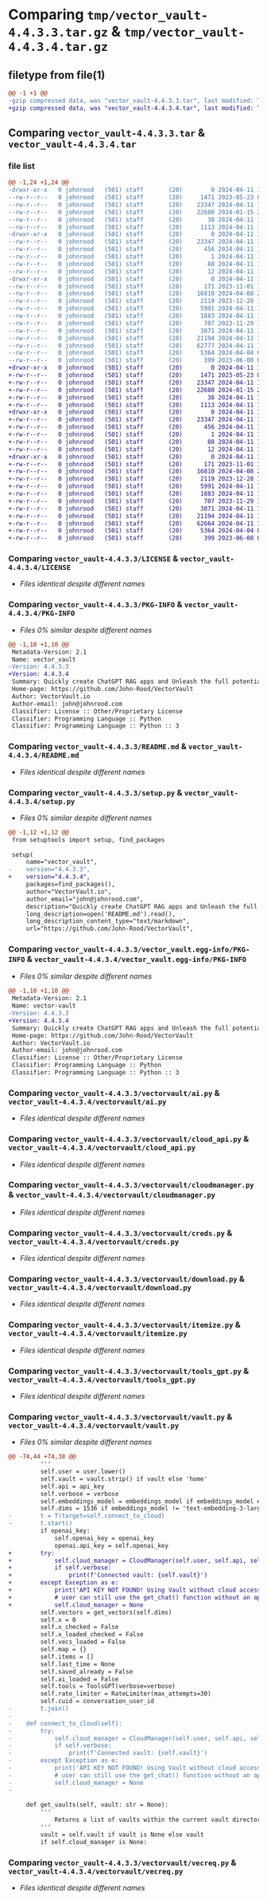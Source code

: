 # Comparing `tmp/vector_vault-4.4.3.3.tar.gz` & `tmp/vector_vault-4.4.3.4.tar.gz`

## filetype from file(1)

```diff
@@ -1 +1 @@
-gzip compressed data, was "vector_vault-4.4.3.3.tar", last modified: Thu Apr 11 18:23:23 2024, max compression
+gzip compressed data, was "vector_vault-4.4.3.4.tar", last modified: Thu Apr 11 18:44:29 2024, max compression
```

## Comparing `vector_vault-4.4.3.3.tar` & `vector_vault-4.4.3.4.tar`

### file list

```diff
@@ -1,24 +1,24 @@
-drwxr-xr-x   0 johnrood   (501) staff       (20)        0 2024-04-11 18:23:23.698822 vector_vault-4.4.3.3/
--rw-r--r--   0 johnrood   (501) staff       (20)     1471 2023-05-23 07:06:02.000000 vector_vault-4.4.3.3/LICENSE
--rw-r--r--   0 johnrood   (501) staff       (20)    23347 2024-04-11 18:23:23.698516 vector_vault-4.4.3.3/PKG-INFO
--rw-r--r--   0 johnrood   (501) staff       (20)    22680 2024-01-15 21:39:47.000000 vector_vault-4.4.3.3/README.md
--rw-r--r--   0 johnrood   (501) staff       (20)       38 2024-04-11 18:23:23.698898 vector_vault-4.4.3.3/setup.cfg
--rw-r--r--   0 johnrood   (501) staff       (20)     1113 2024-04-11 18:23:08.000000 vector_vault-4.4.3.3/setup.py
-drwxr-xr-x   0 johnrood   (501) staff       (20)        0 2024-04-11 18:23:23.695154 vector_vault-4.4.3.3/vector_vault.egg-info/
--rw-r--r--   0 johnrood   (501) staff       (20)    23347 2024-04-11 18:23:23.000000 vector_vault-4.4.3.3/vector_vault.egg-info/PKG-INFO
--rw-r--r--   0 johnrood   (501) staff       (20)      456 2024-04-11 18:23:23.000000 vector_vault-4.4.3.3/vector_vault.egg-info/SOURCES.txt
--rw-r--r--   0 johnrood   (501) staff       (20)        1 2024-04-11 18:23:23.000000 vector_vault-4.4.3.3/vector_vault.egg-info/dependency_links.txt
--rw-r--r--   0 johnrood   (501) staff       (20)       88 2024-04-11 18:23:23.000000 vector_vault-4.4.3.3/vector_vault.egg-info/requires.txt
--rw-r--r--   0 johnrood   (501) staff       (20)       12 2024-04-11 18:23:23.000000 vector_vault-4.4.3.3/vector_vault.egg-info/top_level.txt
-drwxr-xr-x   0 johnrood   (501) staff       (20)        0 2024-04-11 18:23:23.698341 vector_vault-4.4.3.3/vectorvault/
--rw-r--r--   0 johnrood   (501) staff       (20)      171 2023-11-01 18:30:43.000000 vector_vault-4.4.3.3/vectorvault/__init__.py
--rw-r--r--   0 johnrood   (501) staff       (20)    16810 2024-04-08 20:07:41.000000 vector_vault-4.4.3.3/vectorvault/ai.py
--rw-r--r--   0 johnrood   (501) staff       (20)     2119 2023-12-28 19:05:59.000000 vector_vault-4.4.3.3/vectorvault/cloud_api.py
--rw-r--r--   0 johnrood   (501) staff       (20)     5991 2024-04-11 17:18:18.000000 vector_vault-4.4.3.3/vectorvault/cloudmanager.py
--rw-r--r--   0 johnrood   (501) staff       (20)     1883 2024-04-11 18:02:55.000000 vector_vault-4.4.3.3/vectorvault/creds.py
--rw-r--r--   0 johnrood   (501) staff       (20)      707 2023-11-29 18:24:09.000000 vector_vault-4.4.3.3/vectorvault/download.py
--rw-r--r--   0 johnrood   (501) staff       (20)     3871 2024-04-11 17:18:09.000000 vector_vault-4.4.3.3/vectorvault/itemize.py
--rw-r--r--   0 johnrood   (501) staff       (20)    21194 2024-04-11 17:18:01.000000 vector_vault-4.4.3.3/vectorvault/tools_gpt.py
--rw-r--r--   0 johnrood   (501) staff       (20)    62777 2024-04-11 18:23:01.000000 vector_vault-4.4.3.3/vectorvault/vault.py
--rw-r--r--   0 johnrood   (501) staff       (20)     5364 2024-04-04 04:33:57.000000 vector_vault-4.4.3.3/vectorvault/vecreq.py
--rw-r--r--   0 johnrood   (501) staff       (20)      399 2023-06-08 04:36:04.000000 vector_vault-4.4.3.3/vectorvault/wrap.py
+drwxr-xr-x   0 johnrood   (501) staff       (20)        0 2024-04-11 18:44:29.658571 vector_vault-4.4.3.4/
+-rw-r--r--   0 johnrood   (501) staff       (20)     1471 2023-05-23 07:06:02.000000 vector_vault-4.4.3.4/LICENSE
+-rw-r--r--   0 johnrood   (501) staff       (20)    23347 2024-04-11 18:44:29.658420 vector_vault-4.4.3.4/PKG-INFO
+-rw-r--r--   0 johnrood   (501) staff       (20)    22680 2024-01-15 21:39:47.000000 vector_vault-4.4.3.4/README.md
+-rw-r--r--   0 johnrood   (501) staff       (20)       38 2024-04-11 18:44:29.658609 vector_vault-4.4.3.4/setup.cfg
+-rw-r--r--   0 johnrood   (501) staff       (20)     1113 2024-04-11 18:44:19.000000 vector_vault-4.4.3.4/setup.py
+drwxr-xr-x   0 johnrood   (501) staff       (20)        0 2024-04-11 18:44:29.654957 vector_vault-4.4.3.4/vector_vault.egg-info/
+-rw-r--r--   0 johnrood   (501) staff       (20)    23347 2024-04-11 18:44:29.000000 vector_vault-4.4.3.4/vector_vault.egg-info/PKG-INFO
+-rw-r--r--   0 johnrood   (501) staff       (20)      456 2024-04-11 18:44:29.000000 vector_vault-4.4.3.4/vector_vault.egg-info/SOURCES.txt
+-rw-r--r--   0 johnrood   (501) staff       (20)        1 2024-04-11 18:44:29.000000 vector_vault-4.4.3.4/vector_vault.egg-info/dependency_links.txt
+-rw-r--r--   0 johnrood   (501) staff       (20)       88 2024-04-11 18:44:29.000000 vector_vault-4.4.3.4/vector_vault.egg-info/requires.txt
+-rw-r--r--   0 johnrood   (501) staff       (20)       12 2024-04-11 18:44:29.000000 vector_vault-4.4.3.4/vector_vault.egg-info/top_level.txt
+drwxr-xr-x   0 johnrood   (501) staff       (20)        0 2024-04-11 18:44:29.658241 vector_vault-4.4.3.4/vectorvault/
+-rw-r--r--   0 johnrood   (501) staff       (20)      171 2023-11-01 18:30:43.000000 vector_vault-4.4.3.4/vectorvault/__init__.py
+-rw-r--r--   0 johnrood   (501) staff       (20)    16810 2024-04-08 20:07:41.000000 vector_vault-4.4.3.4/vectorvault/ai.py
+-rw-r--r--   0 johnrood   (501) staff       (20)     2119 2023-12-28 19:05:59.000000 vector_vault-4.4.3.4/vectorvault/cloud_api.py
+-rw-r--r--   0 johnrood   (501) staff       (20)     5991 2024-04-11 17:18:18.000000 vector_vault-4.4.3.4/vectorvault/cloudmanager.py
+-rw-r--r--   0 johnrood   (501) staff       (20)     1883 2024-04-11 18:02:55.000000 vector_vault-4.4.3.4/vectorvault/creds.py
+-rw-r--r--   0 johnrood   (501) staff       (20)      707 2023-11-29 18:24:09.000000 vector_vault-4.4.3.4/vectorvault/download.py
+-rw-r--r--   0 johnrood   (501) staff       (20)     3871 2024-04-11 17:18:09.000000 vector_vault-4.4.3.4/vectorvault/itemize.py
+-rw-r--r--   0 johnrood   (501) staff       (20)    21194 2024-04-11 17:18:01.000000 vector_vault-4.4.3.4/vectorvault/tools_gpt.py
+-rw-r--r--   0 johnrood   (501) staff       (20)    62664 2024-04-11 18:44:14.000000 vector_vault-4.4.3.4/vectorvault/vault.py
+-rw-r--r--   0 johnrood   (501) staff       (20)     5364 2024-04-04 04:33:57.000000 vector_vault-4.4.3.4/vectorvault/vecreq.py
+-rw-r--r--   0 johnrood   (501) staff       (20)      399 2023-06-08 04:36:04.000000 vector_vault-4.4.3.4/vectorvault/wrap.py
```

### Comparing `vector_vault-4.4.3.3/LICENSE` & `vector_vault-4.4.3.4/LICENSE`

 * *Files identical despite different names*

### Comparing `vector_vault-4.4.3.3/PKG-INFO` & `vector_vault-4.4.3.4/PKG-INFO`

 * *Files 0% similar despite different names*

```diff
@@ -1,10 +1,10 @@
 Metadata-Version: 2.1
 Name: vector_vault
-Version: 4.4.3.3
+Version: 4.4.3.4
 Summary: Quickly create ChatGPT RAG apps and Unleash the full potential of GenAI with Vector Vault
 Home-page: https://github.com/John-Rood/VectorVault
 Author: VectorVault.io
 Author-email: john@johnrood.com
 Classifier: License :: Other/Proprietary License
 Classifier: Programming Language :: Python
 Classifier: Programming Language :: Python :: 3
```

### Comparing `vector_vault-4.4.3.3/README.md` & `vector_vault-4.4.3.4/README.md`

 * *Files identical despite different names*

### Comparing `vector_vault-4.4.3.3/setup.py` & `vector_vault-4.4.3.4/setup.py`

 * *Files 0% similar despite different names*

```diff
@@ -1,12 +1,12 @@
 from setuptools import setup, find_packages
 
 setup(
     name="vector_vault",
-    version="4.4.3.3",
+    version="4.4.3.4",
     packages=find_packages(),
     author="VectorVault.io",
     author_email="john@johnrood.com",
     description="Quickly create ChatGPT RAG apps and Unleash the full potential of GenAI with Vector Vault",
     long_description=open('README.md').read(),
     long_description_content_type="text/markdown",
     url="https://github.com/John-Rood/VectorVault",
```

### Comparing `vector_vault-4.4.3.3/vector_vault.egg-info/PKG-INFO` & `vector_vault-4.4.3.4/vector_vault.egg-info/PKG-INFO`

 * *Files 0% similar despite different names*

```diff
@@ -1,10 +1,10 @@
 Metadata-Version: 2.1
 Name: vector-vault
-Version: 4.4.3.3
+Version: 4.4.3.4
 Summary: Quickly create ChatGPT RAG apps and Unleash the full potential of GenAI with Vector Vault
 Home-page: https://github.com/John-Rood/VectorVault
 Author: VectorVault.io
 Author-email: john@johnrood.com
 Classifier: License :: Other/Proprietary License
 Classifier: Programming Language :: Python
 Classifier: Programming Language :: Python :: 3
```

### Comparing `vector_vault-4.4.3.3/vectorvault/ai.py` & `vector_vault-4.4.3.4/vectorvault/ai.py`

 * *Files identical despite different names*

### Comparing `vector_vault-4.4.3.3/vectorvault/cloud_api.py` & `vector_vault-4.4.3.4/vectorvault/cloud_api.py`

 * *Files identical despite different names*

### Comparing `vector_vault-4.4.3.3/vectorvault/cloudmanager.py` & `vector_vault-4.4.3.4/vectorvault/cloudmanager.py`

 * *Files identical despite different names*

### Comparing `vector_vault-4.4.3.3/vectorvault/creds.py` & `vector_vault-4.4.3.4/vectorvault/creds.py`

 * *Files identical despite different names*

### Comparing `vector_vault-4.4.3.3/vectorvault/download.py` & `vector_vault-4.4.3.4/vectorvault/download.py`

 * *Files identical despite different names*

### Comparing `vector_vault-4.4.3.3/vectorvault/itemize.py` & `vector_vault-4.4.3.4/vectorvault/itemize.py`

 * *Files identical despite different names*

### Comparing `vector_vault-4.4.3.3/vectorvault/tools_gpt.py` & `vector_vault-4.4.3.4/vectorvault/tools_gpt.py`

 * *Files identical despite different names*

### Comparing `vector_vault-4.4.3.3/vectorvault/vault.py` & `vector_vault-4.4.3.4/vectorvault/vault.py`

 * *Files 0% similar despite different names*

```diff
@@ -74,44 +74,38 @@
         '''
         self.user = user.lower()
         self.vault = vault.strip() if vault else 'home'
         self.api = api_key
         self.verbose = verbose
         self.embeddings_model = embeddings_model if embeddings_model else 'text-embedding-3-small'
         self.dims = 1536 if embeddings_model != 'text-embedding-3-large' else 3072
-        t = T(target=self.connect_to_cloud)
-        t.start()
         if openai_key:
             self.openai_key = openai_key
             openai.api_key = self.openai_key
+        try:
+            self.cloud_manager = CloudManager(self.user, self.api, self.vault)
+            if self.verbose:
+                print(f'Connected vault: {self.vault}')
+        except Exception as e:
+            print('API KEY NOT FOUND! Using Vault without cloud access. `get_chat()` will still work', e)
+            # user can still use the get_chat() function without an api key
+            self.cloud_manager = None
         self.vectors = get_vectors(self.dims)
         self.x = 0
         self.x_checked = False
         self.x_loaded_checked = False
         self.vecs_loaded = False
         self.map = {}
         self.items = []
         self.last_time = None
         self.saved_already = False
         self.ai_loaded = False
         self.tools = ToolsGPT(verbose=verbose)
         self.rate_limiter = RateLimiter(max_attempts=30)
         self.cuid = conversation_user_id
-        t.join()
-
-    def connect_to_cloud(self):
-        try:
-            self.cloud_manager = CloudManager(self.user, self.api, self.vault)
-            if self.verbose:
-                print(f'Connected vault: {self.vault}')
-        except Exception as e:
-            print('API KEY NOT FOUND! Using Vault without cloud access. `get_chat()` will still work', e)
-            # user can still use the get_chat() function without an api key
-            self.cloud_manager = None
-
 
     def get_vaults(self, vault: str = None):
         '''
             Returns a list of vaults within the current vault directory 
         '''
         vault = self.vault if vault is None else vault
         if self.cloud_manager is None:
```

### Comparing `vector_vault-4.4.3.3/vectorvault/vecreq.py` & `vector_vault-4.4.3.4/vectorvault/vecreq.py`

 * *Files identical despite different names*

